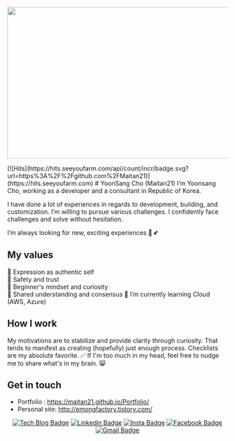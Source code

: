 <p align="center"><img src="https://user-images.githubusercontent.com/45276804/87858951-b0ea0880-c96c-11ea-8a5f-51347325f308.gif" height="347px" width="800px"></p>
[![Hits](https://hits.seeyoufarm.com/api/count/incr/badge.svg?url=https%3A%2F%2Fgithub.com%2FMaitan21)](https://hits.seeyoufarm.com)
# YoonSang Cho (Maitan21)
I’m Yoonsang Cho, working as a developer and a consultant in Republic of Korea.

I have done a lot of experiences in regards to development, building, and customization. I’m willing to pursue various challenges. I confidently face challenges and solve without hesitation.

I’m always looking for new, exciting experiences.👋 💕

## My values
🌟 Expression as authentic self<br>
💖 Safety and trust<br>
🍏 Beginner's mindset and curiosity<br>
🙌 Shared understanding and consensus
🌱 I’m currently learning Cloud (AWS, Azure)

## How I work
My motivations are to stabilize and provide clarity through curiosity. That tends to manifest as creating (hopefully) just enough process. Checklists are my absolute favorite. ✅ If I'm too much in my head, feel free to nudge me to share what's in my brain. 😸

## Get in touch
- Portfolio : https://maitan21.github.io/Portfolio/ <br>
- Personal site: http://emongfactory.tistory.com/
<div align=center>

[![Tech Blog Badge](http://img.shields.io/badge/-Github-black?style=flat-square&logo=github&link=https://github.com/Maitan21)](https://github.com/Maitan21) 
[![Linkedin Badge](https://img.shields.io/badge/-LinkedIn-blue?style=flat-square&logo=Linkedin&logoColor=white&link=https://www.linkedin.com/in/yoonsang-cho-244a26166//)](https://www.linkedin.com/in/yoonsang-cho-244a26166/) 
[![Insta Badge](https://img.shields.io/badge/-Instagram-gray?style=flat-square&logo=Instagram&link=https://www.instagram.com/j.y.s_94/)](https://www.instagram.com/j.y.s_94/) 
[![Facebook Badge](https://img.shields.io/badge/-Facebook-1877f2?style=flat-square&logo=facebook&logoColor=white&link=https://www.facebook.com/yoonsang.jho)](https://www.facebook.com/yoonsang.jho) 
[![Gmail Badge](https://img.shields.io/badge/-Gmail-d14836?style=flat-square&logo=Gmail&logoColor=white&link=mailto:oklfg2002@gmail.com)](mailto:oklfg2002@gmail.com)
</div>
<!--

Here are some ideas to get you started:

- 🔭 I’m currently working on ...
- 🌱 I’m currently learning ...
- 👯 I’m looking to collaborate on ...
- 🤔 I’m looking for help with ...
- 💬 Ask me about ...
- 📫 How to reach me: ...
- 😄 Pronouns: ...
- ⚡ Fun fact: ...
-->

	


	
